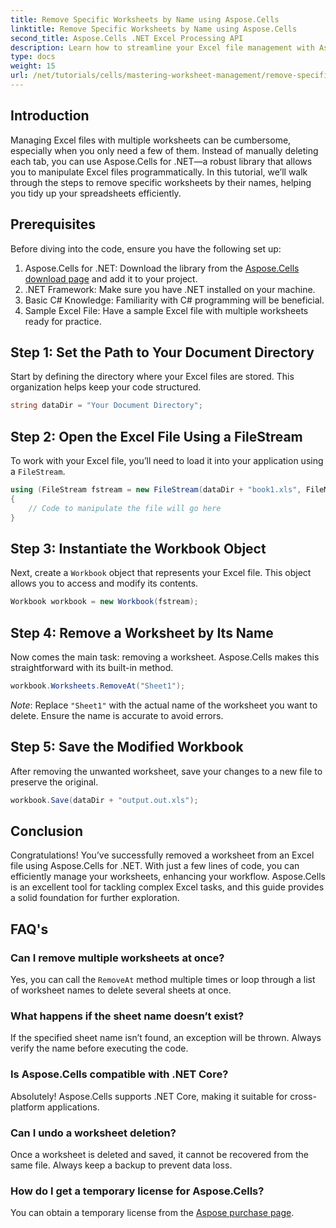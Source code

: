 ```yaml
---
title: Remove Specific Worksheets by Name using Aspose.Cells
linktitle: Remove Specific Worksheets by Name using Aspose.Cells
second_title: Aspose.Cells .NET Excel Processing API
description: Learn how to streamline your Excel file management with Aspose.Cells for .NET. This guide walks you through the steps to programmatically remove specific worksheets by name, saving you time and keeping your spreadsheets organized.
type: docs
weight: 15
url: /net/tutorials/cells/mastering-worksheet-management/remove-specific-worksheets-by-name/
---
```

## Introduction

Managing Excel files with multiple worksheets can be cumbersome, especially when you only need a few of them. Instead of manually deleting each tab, you can use Aspose.Cells for .NET—a robust library that allows you to manipulate Excel files programmatically. In this tutorial, we’ll walk through the steps to remove specific worksheets by their names, helping you tidy up your spreadsheets efficiently.

## Prerequisites

Before diving into the code, ensure you have the following set up:

1. Aspose.Cells for .NET: Download the library from the [Aspose.Cells download page](https://releases.aspose.com/cells/net/) and add it to your project.
2. .NET Framework: Make sure you have .NET installed on your machine.
3. Basic C# Knowledge: Familiarity with C# programming will be beneficial.
4. Sample Excel File: Have a sample Excel file with multiple worksheets ready for practice.

## Step 1: Set the Path to Your Document Directory

Start by defining the directory where your Excel files are stored. This organization helps keep your code structured.

```csharp
string dataDir = "Your Document Directory";
```

## Step 2: Open the Excel File Using a FileStream

To work with your Excel file, you’ll need to load it into your application using a `FileStream`.

```csharp
using (FileStream fstream = new FileStream(dataDir + "book1.xls", FileMode.Open))
{
    // Code to manipulate the file will go here
}
```

## Step 3: Instantiate the Workbook Object

Next, create a `Workbook` object that represents your Excel file. This object allows you to access and modify its contents.

```csharp
Workbook workbook = new Workbook(fstream);
```

## Step 4: Remove a Worksheet by Its Name

Now comes the main task: removing a worksheet. Aspose.Cells makes this straightforward with its built-in method.

```csharp
workbook.Worksheets.RemoveAt("Sheet1");
```

*Note*: Replace `"Sheet1"` with the actual name of the worksheet you want to delete. Ensure the name is accurate to avoid errors.

## Step 5: Save the Modified Workbook

After removing the unwanted worksheet, save your changes to a new file to preserve the original.

```csharp
workbook.Save(dataDir + "output.out.xls");
```

## Conclusion

Congratulations! You’ve successfully removed a worksheet from an Excel file using Aspose.Cells for .NET. With just a few lines of code, you can efficiently manage your worksheets, enhancing your workflow. Aspose.Cells is an excellent tool for tackling complex Excel tasks, and this guide provides a solid foundation for further exploration.

## FAQ's

### Can I remove multiple worksheets at once?

Yes, you can call the `RemoveAt` method multiple times or loop through a list of worksheet names to delete several sheets at once.

### What happens if the sheet name doesn’t exist?

If the specified sheet name isn’t found, an exception will be thrown. Always verify the name before executing the code.

### Is Aspose.Cells compatible with .NET Core?

Absolutely! Aspose.Cells supports .NET Core, making it suitable for cross-platform applications.

### Can I undo a worksheet deletion?

Once a worksheet is deleted and saved, it cannot be recovered from the same file. Always keep a backup to prevent data loss.

### How do I get a temporary license for Aspose.Cells?

You can obtain a temporary license from the [Aspose purchase page](https://purchase.aspose.com/temporary-license/).
